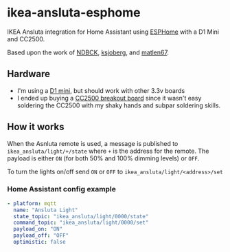 # ikea-ansluta-esphome
IKEA Ansluta integration for Home Assistant using [ESPHome](https://esphome.io) with a D1 Mini and CC2500.

Based upon the work of [NDBCK](https://github.com/NDBCK/Ansluta-Remote-Controller), [ksjoberg](https://github.com/ksjoberg/ikea-ansluta-bridge), and [matlen67](https://github.com/matlen67/ansluta-control).

## Hardware
- I'm using a [D1 mini](https://docs.wemos.cc/en/latest/d1/d1_mini.html), but should work with other 3.3v boards
- I ended up buying a [CC2500 breakout board](https://www.ebay.co.uk/itm/CC2500-2-4GHz-Module-on-Breakout-Board-with-0-1-Header-Pins-UK-Stock-/262966744730) since it wasn't easy soldering the CC2500 with my shaky hands and subpar soldering skills.

## How it works
When the Asnluta remote is used, a message is published to `ikea_ansluta/light/+/state` where `+` is the address for the remote. The payload is either `ON` (for both 50% and 100% dimming levels) or `OFF`.

To turn the lights on/off send `ON` or `OFF` to `ikea_ansluta/light/<address>/set`

### Home Assistant config example
```yaml
- platform: mqtt
  name: "Ansluta Light"
  state_topic: "ikea_ansluta/light/0000/state"
  command_topic: "ikea_ansluta/light/0000/set"
  payload_on: "ON"
  payload_off: "OFF"
  optimistic: false
```
